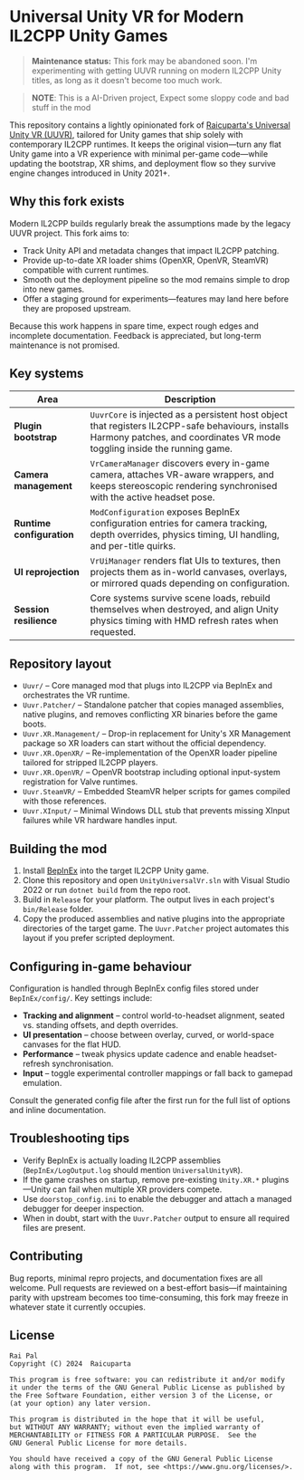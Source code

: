 # Universal Unity VR for Modern IL2CPP Unity Games

> **Maintenance status:** This fork may be abandoned soon. I'm experimenting with getting UUVR running on modern IL2CPP Unity titles, as long as it doesn't become too much work.

> **NOTE**: This is a AI-Driven project, Expect some sloppy code and bad stuff in the mod

This repository contains a lightly opinionated fork of [Raicuparta's Universal Unity VR (UUVR)](https://github.com/Raicuparta/uuvr), tailored for Unity games that ship solely with contemporary IL2CPP runtimes. It keeps the original vision—turn any flat Unity game into a VR experience with minimal per-game code—while updating the bootstrap, XR shims, and deployment flow so they survive engine changes introduced in Unity 2021+.

## Why this fork exists

Modern IL2CPP builds regularly break the assumptions made by the legacy UUVR project. This fork aims to:

* Track Unity API and metadata changes that impact IL2CPP patching.
* Provide up-to-date XR loader shims (OpenXR, OpenVR, SteamVR) compatible with current runtimes.
* Smooth out the deployment pipeline so the mod remains simple to drop into new games.
* Offer a staging ground for experiments—features may land here before they are proposed upstream.

Because this work happens in spare time, expect rough edges and incomplete documentation. Feedback is appreciated, but long-term maintenance is not promised.

## Key systems

| Area | Description |
| --- | --- |
| **Plugin bootstrap** | `UuvrCore` is injected as a persistent host object that registers IL2CPP-safe behaviours, installs Harmony patches, and coordinates VR mode toggling inside the running game. |
| **Camera management** | `VrCameraManager` discovers every in-game camera, attaches VR-aware wrappers, and keeps stereoscopic rendering synchronised with the active headset pose. |
| **Runtime configuration** | `ModConfiguration` exposes BepInEx configuration entries for camera tracking, depth overrides, physics timing, UI handling, and per-title quirks. |
| **UI reprojection** | `VrUiManager` renders flat UIs to textures, then projects them as in-world canvases, overlays, or mirrored quads depending on configuration. |
| **Session resilience** | Core systems survive scene loads, rebuild themselves when destroyed, and align Unity physics timing with HMD refresh rates when requested. |

## Repository layout

* `Uuvr/` – Core managed mod that plugs into IL2CPP via BepInEx and orchestrates the VR runtime.
* `Uuvr.Patcher/` – Standalone patcher that copies managed assemblies, native plugins, and removes conflicting XR binaries before the game boots.
* `Uuvr.XR.Management/` – Drop-in replacement for Unity's XR Management package so XR loaders can start without the official dependency.
* `Uuvr.XR.OpenXR/` – Re-implementation of the OpenXR loader pipeline tailored for stripped IL2CPP players.
* `Uuvr.XR.OpenVR/` – OpenVR bootstrap including optional input-system registration for Valve runtimes.
* `Uuvr.SteamVR/` – Embedded SteamVR helper scripts for games compiled with those references.
* `Uuvr.XInput/` – Minimal Windows DLL stub that prevents missing XInput failures while VR hardware handles input.

## Building the mod

1. Install [BepInEx](https://docs.bepinex.dev/articles/user_guide/installation/index.html) into the target IL2CPP Unity game.
2. Clone this repository and open `UnityUniversalVr.sln` with Visual Studio 2022 or run `dotnet build` from the repo root.
3. Build in `Release` for your platform. The output lives in each project's `bin/Release` folder.
4. Copy the produced assemblies and native plugins into the appropriate directories of the target game. The `Uuvr.Patcher` project automates this layout if you prefer scripted deployment.

## Configuring in-game behaviour

Configuration is handled through BepInEx config files stored under `BepInEx/config/`. Key settings include:

* **Tracking and alignment** – control world-to-headset alignment, seated vs. standing offsets, and depth overrides.
* **UI presentation** – choose between overlay, curved, or world-space canvases for the flat HUD.
* **Performance** – tweak physics update cadence and enable headset-refresh synchronisation.
* **Input** – toggle experimental controller mappings or fall back to gamepad emulation.

Consult the generated config file after the first run for the full list of options and inline documentation.

## Troubleshooting tips

* Verify BepInEx is actually loading IL2CPP assemblies (`BepInEx/LogOutput.log` should mention `UniversalUnityVR`).
* If the game crashes on startup, remove pre-existing `Unity.XR.*` plugins—Unity can fail when multiple XR providers compete.
* Use `doorstop_config.ini` to enable the debugger and attach a managed debugger for deeper inspection.
* When in doubt, start with the `Uuvr.Patcher` output to ensure all required files are present.

## Contributing

Bug reports, minimal repro projects, and documentation fixes are all welcome. Pull requests are reviewed on a best-effort basis—if maintaining parity with upstream becomes too time-consuming, this fork may freeze in whatever state it currently occupies.

## License

```text
Rai Pal
Copyright (C) 2024  Raicuparta

This program is free software: you can redistribute it and/or modify
it under the terms of the GNU General Public License as published by
the Free Software Foundation, either version 3 of the License, or
(at your option) any later version.

This program is distributed in the hope that it will be useful,
but WITHOUT ANY WARRANTY; without even the implied warranty of
MERCHANTABILITY or FITNESS FOR A PARTICULAR PURPOSE.  See the
GNU General Public License for more details.

You should have received a copy of the GNU General Public License
along with this program.  If not, see <https://www.gnu.org/licenses/>.
```
